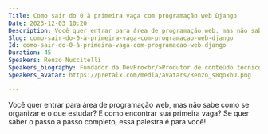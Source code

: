 ```yaml
---
Title: Como sair do 0 à primeira vaga com programação web Django
Date: 2023-12-03 10:20
Description: Você quer entrar para área de programação web, mas não sabe como se organizar e o que estudar? E como encontrar sua primeira vaga? Se quer saber o passo a passo completo, essa palestra é para você!
Slug: como-sair-do-0-à-primeira-vaga-com-programacao-web-django
Id: como-sair-do-0-à-primeira-vaga-com-programacao-web-django
Duration: 45
Speakers: Renzo Nuccitelli
Speakers_biography: Fundador da DevPro<br/>Produtor de conteúdo técnico no canal de Youtube DevPro<br/>Líder de Engenharia de Produto na Branching Minds<br/>Palestrante de Pycon US, Python Brasil, Rupy, Agile Vale, GDP e TDC.
Speakers_avatar: https://pretalx.com/media/avatars/Renzo_s8qoxhU.png

---
```


Você quer entrar para área de programação web, mas não sabe como se organizar e o que estudar? E como encontrar sua primeira vaga? Se quer saber o passo a passo completo, essa palestra é para você!